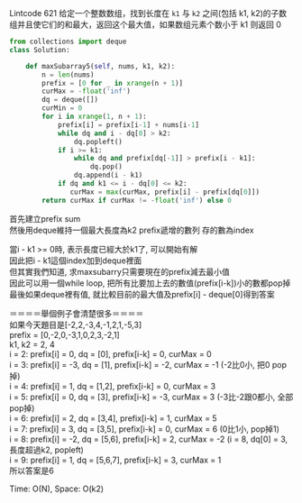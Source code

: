 
Lintcode 621
给定一个整数数组，找到长度在 `k1` 与 `k2` 之间(包括 k1, k2)的子数组并且使它们的和最大，返回这个最大值，如果数组元素个数小于 k1 则返回 0


```python
from collections import deque
class Solution:

    def maxSubarray5(self, nums, k1, k2):
        n = len(nums)
        prefix = [0 for _ in xrange(n + 1)]
        curMax = -float('inf')
        dq = deque([])
        curMin = 0
        for i in xrange(1, n + 1):
            prefix[i] = prefix[i-1] + nums[i-1]
            while dq and i - dq[0] > k2:
                dq.popleft()
            if i >= k1:
                while dq and prefix[dq[-1]] > prefix[i - k1]:
                    dq.pop()
                dq.append(i - k1)
            if dq and k1 <= i - dq[0] <= k2:
               curMax = max(curMax, prefix[i] - prefix[dq[0]])
        return curMax if curMax != -float('inf') else 0

```




首先建立prefix sum  
然後用deque維持一個最大長度為k2 prefix遞增的數列 存的數為index

當i - k1 >= 0時, 表示長度已經大於k1了, 可以開始有解  
因此把i - k1這個index加到deque裡面  
但其實我們知道, 求maxsubarry只需要現在的prefix減去最小值  
因此可以用一個while loop, 把所有比要加上去的數值(prefix[i-k])小的數都pop掉  
最後如果deque裡有值, 就比較目前的最大值及prefix[i] - deque[0]得到答案

＝＝＝＝舉個例子會清楚很多＝＝＝＝  
如果今天題目是[-2,2,-3,4,-1,2,1,-5,3]  
prefix = [0,-2,0,-3,1,0,2,3,-2,1]  
k1, k2 = 2, 4  
i = 2: prefix[i] = 0, dq = [0], prefix[i-k] = 0, curMax = 0  
i = 3: prefix[i] = -3, dq = [1], prefix[i-k] = -2, curMax = -1 (-2比0小, 把0 pop掉)  
i = 4: prefix[i] = 1, dq = [1,2], prefix[i-k] = 0, curMax = 3  
i = 5: prefix[i] = 0, dq = [3], prefix[i-k] = -3, curMax = 3 (-3比-2跟0都小, 全部pop掉)  
i = 6: prefix[i] = 2, dq = [3,4], prefix[i-k] = 1, curMax = 5  
i = 7: prefix[i] = 3, dq = [3,5], prefix[i-k] = 0, curMax = 6 (0比1小, pop掉1)  
i = 8: prefix[i] = -2, dq = [5,6], prefix[i-k] = 2, curMax = -2 (i = 8, dq[0] = 3, 長度超過k2, popleft)  
i = 9: prefix[i] = 1, dq = [5,6,7], prefix[i-k] = 3, curMax = 1  
所以答案是6



Time: O(N), Space: O(k2)  
